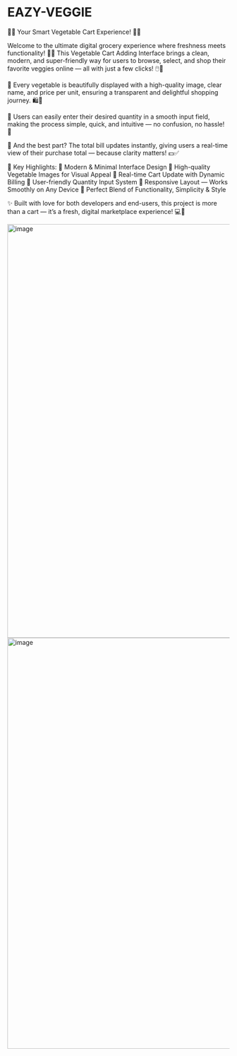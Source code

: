 # EAZY-VEGGIE
🥕🌽  Your Smart Vegetable Cart Experience! 🛒🥬

Welcome to the ultimate digital grocery experience where freshness meets functionality! 🌱✨
This Vegetable Cart Adding Interface brings a clean, modern, and super-friendly way for users to browse, select, and shop their favorite veggies online — all with just a few clicks! 🖱️💚

🥦 Every vegetable is beautifully displayed with a high-quality image, clear name, and price per unit, ensuring a transparent and delightful shopping journey. 🛍️🍅

💫 Users can easily enter their desired quantity in a smooth input field, making the process simple, quick, and intuitive — no confusion, no hassle! 🙌

🧮 And the best part? The total bill updates instantly, giving users a real-time view of their purchase total — because clarity matters! 💵✅

🚀 Key Highlights:
🍆 Modern & Minimal Interface Design
🥕 High-quality Vegetable Images for Visual Appeal
🧺 Real-time Cart Update with Dynamic Billing
🌽 User-friendly Quantity Input System
💚 Responsive Layout — Works Smoothly on Any Device
🛒 Perfect Blend of Functionality, Simplicity & Style

✨ Built with love for both developers and end-users, this project is more than a cart — it’s a fresh, digital marketplace experience! 💻🌿


<img width="1417" height="937" alt="image" src="https://github.com/user-attachments/assets/87371034-2ac2-4065-a398-ccecc9d460e2" />

<img width="1435" height="931" alt="image" src="https://github.com/user-attachments/assets/99440dfa-0ce0-40cf-9bbe-fafe7a3b4b0f" />
